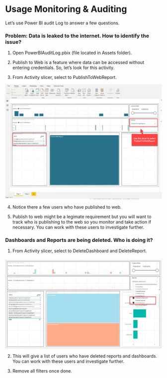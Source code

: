 # Usage Monitoring & Auditing

Let’s use Power BI   audit Log to answer a few questions.

### Problem: Data is leaked to the internet. How to identify the issue?

1. Open PowerBIAuditLog.pbix (file located in Assets folder). 

2. Publish to Web is a feature where data can be accessed without entering credentials. So, let’s look for this activity.

3. From Activity slicer, select to PublishToWebReport.

![Publish to web](Images/PublishToWeb.png)

4. Notice there a few users who have published to web. 

5. Publish to web might be a legimate requirement but you will want to track who is publishing to the web so you monitor and take action if necessary. You can work with these users to investigate further.


### Dashboards and Reports are being deleted. Who is doing it?

1. From Activity slicer, select to DeleteDashboard and DeleteReport.

![Publish to web](Images/DashBoardsDeleted.png)

2. This will give a list of users who have deleted reports and dashboards. You can work with these users and investigate further.

3. Remove all filters once done.

